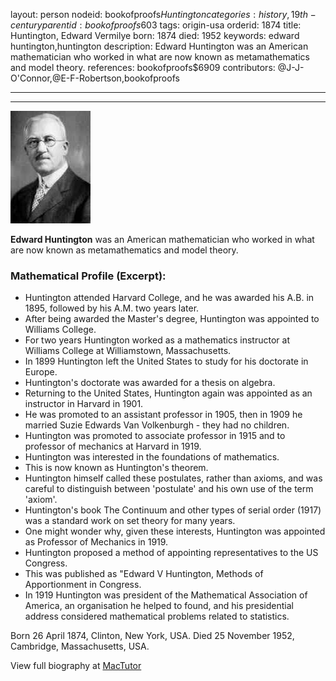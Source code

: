 layout: person
nodeid: bookofproofs$Huntington
categories: history,19th-century
parentid: bookofproofs$603
tags: origin-usa
orderid: 1874
title: Huntington, Edward Vermilye
born: 1874
died: 1952
keywords: edward huntington,huntington
description: Edward Huntington was an American mathematician who worked in what are now known as metamathematics and model theory.
references: bookofproofs$6909
contributors: @J-J-O'Connor,@E-F-Robertson,bookofproofs

---



---

![Huntington.jpg](https://github.com/bookofproofs/bookofproofs.github.io/blob/main/_sources/_assets/images/portraits/Huntington.jpg?raw=true)

**Edward Huntington** was an American mathematician who worked in what are now known as metamathematics and model theory.

### Mathematical Profile (Excerpt):
* Huntington attended Harvard College, and he was awarded his A.B. in 1895, followed by his A.M. two years later.
* After being awarded the Master's degree, Huntington was appointed to Williams College.
* For two years Huntington worked as a mathematics instructor at Williams College at Williamstown, Massachusetts.
* In 1899 Huntington left the United States to study for his doctorate in Europe.
* Huntington's doctorate was awarded for a thesis on algebra.
* Returning to the United States, Huntington again was appointed as an instructor in Harvard in 1901.
* He was promoted to an assistant professor in 1905, then in 1909 he married Suzie Edwards Van Volkenburgh - they had no children.
* Huntington was promoted to associate professor in 1915 and to professor of mechanics at Harvard in 1919.
* Huntington was interested in the foundations of mathematics.
* This is now known as Huntington's theorem.
* Huntington himself called these postulates, rather than axioms, and was careful to distinguish between 'postulate' and his own use of the term 'axiom'.
* Huntington's book The Continuum and other types of serial order (1917) was a standard work on set theory for many years.
* One might wonder why, given these interests, Huntington was appointed as Professor of Mechanics in 1919.
* Huntington proposed a method of appointing representatives to the US Congress.
* This was published as "Edward V Huntington, Methods of Apportionment in Congress.
* In 1919 Huntington was president of the Mathematical Association of America, an organisation he helped to found, and his presidential address considered mathematical problems related to statistics.

Born 26 April 1874, Clinton, New York, USA. Died 25 November 1952, Cambridge, Massachusetts, USA.

View full biography at [MacTutor](https://mathshistory.st-andrews.ac.uk/Biographies/Huntington/)
